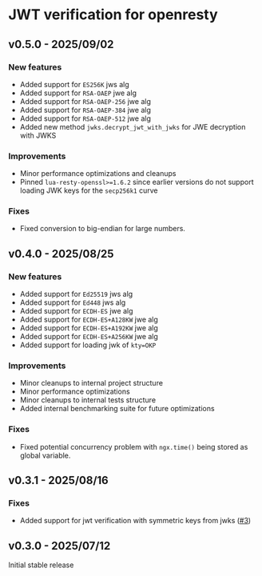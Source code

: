 # JWT verification for openresty

## v0.5.0 - 2025/09/02

### New features

- Added support for `ES256K` jws alg
- Added support for `RSA-OAEP` jwe alg
- Added support for `RSA-OAEP-256` jwe alg
- Added support for `RSA-OAEP-384` jwe alg
- Added support for `RSA-OAEP-512` jwe alg
- Added new method `jwks.decrypt_jwt_with_jwks` for JWE decryption with JWKS

### Improvements

- Minor performance optimizations and cleanups
- Pinned `lua-resty-openssl>=1.6.2` since earlier versions do not support loading JWK keys for the `secp256k1` curve

### Fixes

- Fixed conversion to big-endian for large numbers.

## v0.4.0 - 2025/08/25

### New features

- Added support for `Ed25519` jws alg
- Added support for `Ed448` jws alg
- Added support for `ECDH-ES` jwe alg
- Added support for `ECDH-ES+A128KW` jwe alg
- Added support for `ECDH-ES+A192KW` jwe alg
- Added support for `ECDH-ES+A256KW` jwe alg
- Added support for loading jwk of `kty=OKP`

### Improvements

- Minor cleanups to internal project structure
- Minor performance optimizations
- Minor cleanups to internal tests structure
- Added internal benchmarking suite for future optimizations

### Fixes

- Fixed potential concurrency problem with `ngx.time()` being stored as global variable.

## v0.3.1 - 2025/08/16

### Fixes

- Added support for jwt verification with symmetric keys from jwks ([#3](https://github.com/anvouk/lua-resty-jwt-verification/pull/3))

## v0.3.0 - 2025/07/12

Initial stable release
